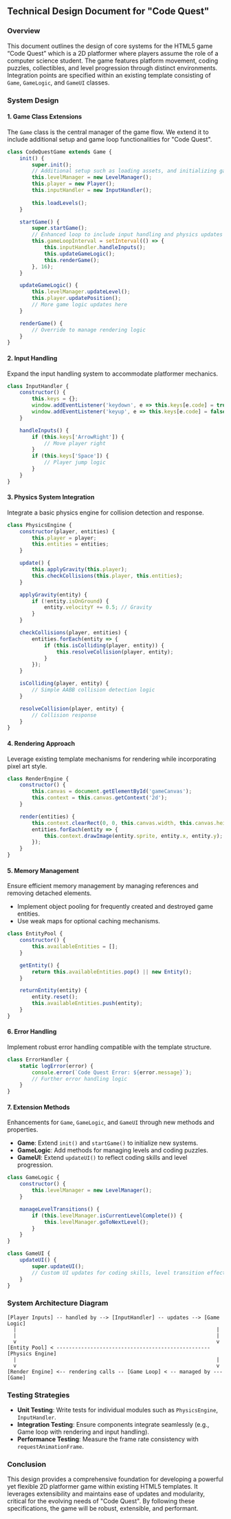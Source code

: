 ## Technical Design Document for "Code Quest"

### Overview

This document outlines the design of core systems for the HTML5 game “Code Quest” which is a 2D platformer where players assume the role of a computer science student. The game features platform movement, coding puzzles, collectibles, and level progression through distinct environments. Integration points are specified within an existing template consisting of `Game`, `GameLogic`, and `GameUI` classes.

### System Design

#### 1. Game Class Extensions

The `Game` class is the central manager of the game flow. We extend it to include additional setup and game loop functionalities for "Code Quest".

```javascript
class CodeQuestGame extends Game {
    init() {
        super.init();
        // Additional setup such as loading assets, and initializing game state
        this.levelManager = new LevelManager();
        this.player = new Player();
        this.inputHandler = new InputHandler();
        
        this.loadLevels();
    }

    startGame() {
        super.startGame();
        // Enhanced loop to include input handling and physics updates
        this.gameLoopInterval = setInterval(() => {
            this.inputHandler.handleInputs();
            this.updateGameLogic();
            this.renderGame();
        }, 16);
    }

    updateGameLogic() {
        this.levelManager.updateLevel();
        this.player.updatePosition();
        // More game logic updates here
    }

    renderGame() {
        // Override to manage rendering logic
    }
}
```

#### 2. Input Handling

Expand the input handling system to accommodate platformer mechanics.

```javascript
class InputHandler {
    constructor() {
        this.keys = {};
        window.addEventListener('keydown', e => this.keys[e.code] = true);
        window.addEventListener('keyup', e => this.keys[e.code] = false);
    }

    handleInputs() {
        if (this.keys['ArrowRight']) {
            // Move player right
        }
        if (this.keys['Space']) {
            // Player jump logic
        }
    }
}
```

#### 3. Physics System Integration

Integrate a basic physics engine for collision detection and response.

```javascript
class PhysicsEngine {
    constructor(player, entities) {
        this.player = player;
        this.entities = entities;
    }

    update() {
        this.applyGravity(this.player);
        this.checkCollisions(this.player, this.entities);
    }

    applyGravity(entity) {
        if (!entity.isOnGround) {
            entity.velocityY += 0.5; // Gravity
        }
    }

    checkCollisions(player, entities) {
        entities.forEach(entity => {
            if (this.isColliding(player, entity)) {
                this.resolveCollision(player, entity);
            }
        });
    }

    isColliding(player, entity) {
        // Simple AABB collision detection logic
    }

    resolveCollision(player, entity) {
        // Collision response
    }
}
```

#### 4. Rendering Approach

Leverage existing template mechanisms for rendering while incorporating pixel art style.

```javascript
class RenderEngine {
    constructor() {
        this.canvas = document.getElementById('gameCanvas');
        this.context = this.canvas.getContext('2d');
    }

    render(entities) {
        this.context.clearRect(0, 0, this.canvas.width, this.canvas.height);
        entities.forEach(entity => {
            this.context.drawImage(entity.sprite, entity.x, entity.y);
        });
    }
}
```

#### 5. Memory Management

Ensure efficient memory management by managing references and removing detached elements.

- Implement object pooling for frequently created and destroyed game entities.
- Use weak maps for optional caching mechanisms.

```javascript
class EntityPool {
    constructor() {
        this.availableEntities = [];
    }

    getEntity() {
        return this.availableEntities.pop() || new Entity();
    }

    returnEntity(entity) {
        entity.reset();
        this.availableEntities.push(entity);
    }
}
```

#### 6. Error Handling

Implement robust error handling compatible with the template structure.

```javascript
class ErrorHandler {
    static logError(error) {
        console.error(`Code Quest Error: ${error.message}`);
        // Further error handling logic
    }
}
```

#### 7. Extension Methods

Enhancements for `Game`, `GameLogic`, and `GameUI` through new methods and properties.

- **Game**: Extend `init()` and `startGame()` to initialize new systems.
- **GameLogic**: Add methods for managing levels and coding puzzles.
- **GameUI**: Extend `updateUI()` to reflect coding skills and level progression.

```javascript
class GameLogic {
    constructor() {
        this.levelManager = new LevelManager();
    }

    manageLevelTransitions() {
        if (this.levelManager.isCurrentLevelComplete()) {
            this.levelManager.goToNextLevel();
        }
    }
}

class GameUI {
    updateUI() {
        super.updateUI();
        // Custom UI updates for coding skills, level transition effects
    }
}
```

### System Architecture Diagram

```
[Player Inputs] -- handled by --> [InputHandler] -- updates --> [Game Logic]
  |                                                                 |
  |                                                                 |
  v                                                                 v
[Entity Pool] < -------------------------------------------------- [Physics Engine]
  |                                                                 |
  v                                                                 v
[Render Engine] <-- rendering calls -- [Game Loop] < -- managed by --- [Game]
```

### Testing Strategies

- **Unit Testing**: Write tests for individual modules such as `PhysicsEngine`, `InputHandler`.
- **Integration Testing**: Ensure components integrate seamlessly (e.g., Game loop with rendering and input handling).
- **Performance Testing**: Measure the frame rate consistency with `requestAnimationFrame`.

### Conclusion

This design provides a comprehensive foundation for developing a powerful yet flexible 2D platformer game within existing HTML5 templates. It leverages extensibility and maintains ease of updates and modularity, critical for the evolving needs of "Code Quest". By following these specifications, the game will be robust, extensible, and performant.
